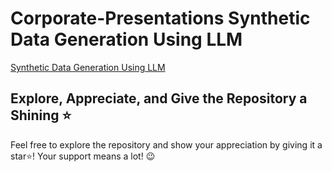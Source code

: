 # Corporate-Presentations Synthetic Data Generation Using LLM
[Synthetic Data Generation Using LLM](https://github.com/Sakil786/Corporate-Presentations/blob/main/Synthetic%20Data%20Generation%20Using%20LLM_final%20.pptx "Synthetic Data Generation Using LLM")

## Explore, Appreciate, and Give the Repository a Shining ⭐
Feel free to explore the repository and show your appreciation by giving it a star⭐! Your support means a lot! 😉
